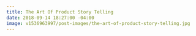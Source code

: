 ```yaml
---
title: The Art Of Product Story Telling
date: 2018-09-14 18:27:00 -04:00
image: v1536963997/post-images/the-art-of-product-story-telling.jpg
---
```


